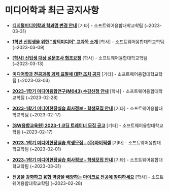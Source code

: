 # 미디어학과 최근 공지사항

* **[디지털미디어학과 학과명 변경 안내](https://media.ajou.ac.kr/media/board/board01.jsp?mode=view&amp;article_no=233995&amp;board_wrapper=%2Fmedia%2Fboard%2Fboard01.jsp&amp;pager.offset=0&amp;board_no=304)**
 [기타] - 소프트웨어융합대학교학팀 (~2023-03-31)

* **[1학년 신입생을 위한 &quot;창의미디어&quot; 교과목 소개](https://media.ajou.ac.kr/media/board/board01.jsp?mode=view&amp;article_no=233955&amp;board_wrapper=%2Fmedia%2Fboard%2Fboard01.jsp&amp;pager.offset=0&amp;board_no=304)**
 [학사] - 소프트웨어융합대학교학팀 (~2023-03-09)

* **[[학사] 신입생 대상 설문조사 협조요청](https://media.ajou.ac.kr/media/board/board01.jsp?mode=view&amp;article_no=233927&amp;board_wrapper=%2Fmedia%2Fboard%2Fboard01.jsp&amp;pager.offset=0&amp;board_no=304)**
 [학사] - 소프트웨어융합대학교학팀 (~2023-03-13)

* **[미디어학과 전공과목 과제 표절에 대한 조치 공지](https://media.ajou.ac.kr/media/board/board01.jsp?mode=view&amp;article_no=233914&amp;board_wrapper=%2Fmedia%2Fboard%2Fboard01.jsp&amp;pager.offset=0&amp;board_no=304)**
 [기타] - 소프트웨어융합대학교학팀 (~2023-03-03)

* **[2023-1학기 미디어융합연구(M043) 수강신청 안내](https://media.ajou.ac.kr/media/board/board01.jsp?mode=view&amp;article_no=233856&amp;board_wrapper=%2Fmedia%2Fboard%2Fboard01.jsp&amp;pager.offset=0&amp;board_no=304)**
 [학사] - 소프트웨어융합대학교학팀 (~2023-02-28)

* **[2023-1학기 미디어현장실습 회사정보 - 학생모집 안내](https://media.ajou.ac.kr/media/board/board01.jsp?mode=view&amp;article_no=233513&amp;board_wrapper=%2Fmedia%2Fboard%2Fboard01.jsp&amp;pager.offset=0&amp;board_no=304)**
 [기타] - 소프트웨어융합대학교학팀 (~2023-02-17)

* **[[SW융합교육원] 2023-1 코딩 트레이너 모집 공고](https://media.ajou.ac.kr/media/board/board01.jsp?mode=view&amp;article_no=233448&amp;board_wrapper=%2Fmedia%2Fboard%2Fboard01.jsp&amp;pager.offset=0&amp;board_no=304)**
 [기타] - 소프트웨어융합대학교학팀 (~2023-02-17)

* **[2023-1학기 미디어현장실습 학생모집 - (주)아이픽셀](https://media.ajou.ac.kr/media/board/board01.jsp?mode=view&amp;article_no=233441&amp;board_wrapper=%2Fmedia%2Fboard%2Fboard01.jsp&amp;pager.offset=0&amp;board_no=304)**
 [기타] - 소프트웨어융합대학교학팀 (~2023-02-01)

* **[2023-1학기 미디어현장실습 회사정보 - 학생모집 안내](https://media.ajou.ac.kr/media/board/board01.jsp?mode=view&amp;article_no=233440&amp;board_wrapper=%2Fmedia%2Fboard%2Fboard01.jsp&amp;pager.offset=0&amp;board_no=304)**
 [기타] - 소프트웨어융합대학교학팀 (~2023-03-31)

* **[전공을 강화하고 융합 역량을 배양하는 마이크로 전공에 참여하세요](https://media.ajou.ac.kr/media/board/board01.jsp?mode=view&amp;article_no=233439&amp;board_wrapper=%2Fmedia%2Fboard%2Fboard01.jsp&amp;pager.offset=0&amp;board_no=304)**
 [학사] - 소프트웨어융합대학교학팀 (~2023-02-28)

